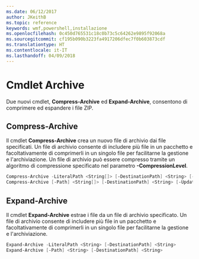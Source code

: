 ```yaml
---
ms.date: 06/12/2017
author: JKeithB
ms.topic: reference
keywords: wmf,powershell,installazione
ms.openlocfilehash: 0c450d765531c18c0b73c5c64262e9895f92068a
ms.sourcegitcommit: cf195b090b3223fa4917206dfec7f0b603873cdf
ms.translationtype: HT
ms.contentlocale: it-IT
ms.lasthandoff: 04/09/2018
---
```

# <a name="archive-cmdlets"></a>Cmdlet Archive

Due nuovi cmdlet, **Compress-Archive** ed **Expand-Archive**, consentono di comprimere ed espandere i file ZIP.

## <a name="compress-archive"></a>Compress-Archive
Il cmdlet **Compress-Archive** crea un nuovo file di archivio dai file specificati. Un file di archivio consente di includere più file in un pacchetto e facoltativamente di comprimerli in un singolo file per facilitarne la gestione e l'archiviazione. Un file di archivio può essere compresso tramite un algoritmo di compressione specificato nel parametro **-CompressionLevel**.
```powershell
Compress-Archive -LiteralPath <String[]> [-DestinationPath] <String> [-Update] [-CompressionLevel <Microsoft.PowerShell.Commands.CompressionLevel>]
Compress-Archive [-Path] <String[]> [-DestinationPath] <String> [-Update] [-CompressionLevel <Microsoft.PowerShell.Commands.CompressionLevel>]
```

## <a name="expand-archive"></a>Expand-Archive
Il cmdlet **Expand-Archive** estrae i file da un file di archivio specificato. Un file di archivio consente di includere più file in un pacchetto e facoltativamente di comprimerli in un singolo file per facilitarne la gestione e l'archiviazione.
```powershell
Expand-Archive -LiteralPath <String> [-DestinationPath] <String>
Expand-Archive [-Path] <String> [-DestinationPath] <String>
```